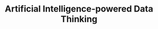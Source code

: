 ---
id: aidthinking
title: "Artificial Intelligence-powered Data Thinking"
title_project: "Artificial Intelligence-powered Data Thinking"
title_short: "AID Thinking"
period: "Oct 23 – Mar 24 (6 months)" 
round: "3"
lecture2go: "68030"
uhh_url: "https://www.hcl.uni-hamburg.de/ddlitlab/data-literacy-studierendenprojekte/dritte-foerderrunde/aidthinking.html"
students: "Florian Straetmanns, Furkan Dursun"
mentor: "Constantin von Brackel-Schmidt, Stephan Leible"
text: |
    Dialog-based generative AI models such as ChatGPT and Google Bard have made the use of AI accessible and democratized it for the general public [1]. As a technological revolution, they offer a wide range of applications and advantages, including in creative fields, where they can support people in various ways [2]. Given the public response and the rapid spread of ChatGPT since November 2022, as evidenced by over a million user profiles, it can be assumed that this technology is here to stay and will continue to play a prominent role in various scenarios in the future. Its advantages are particularly evident in the form of automation and collaboration between humans and AI [1].

    As part of our AID Thinking project, we will investigate generative AI (genAI) with particular regard to creative processes and the idea generation process. Before the advent of generative AI models, idea generation and prototyping in the innovation process were often considered less important areas for AI applications in studies [3]. However, this assessment has changed [4-6]. The new capabilities of genAI to generate content—a feature that was not foreseeable in earlier studies—have the potential to significantly influence various industries [7]. Even human activities that were previously considered non-automatable, especially in the field of text generation, are now being called into question [8].

    In the context of this objective, the AID Thinking project aims to evaluate the extent to which genAI can be applied in the context of idea generation and evaluation, based on current scientific literature and practical findings. In particular, the project aims to identify the advantages and disadvantages as well as the limitations and potential of this technology. One focus is on its potential role in supporting thought processes, structuring ideas, and evaluating them objectively. The project focuses on the design, development, and testing of a ChatGPT-supported format for idea generation and evaluation based on data thinking, supplemented by the consideration of functionally enhanced plugins. On this basis, application principles for the use of the developed genAI format in the innovation process will be derived. The focus here is on aspects such as the integration of plugins, the targeted control of the dialogue process, and the effective communication of approaches. These principles will be developed taking into account current technological limitations in order to ensure the effective use of genAI. The overarching goal is to be able to adapt the AID-Thinking format to different contexts, thus enabling versatile applicability. The results can help stakeholders develop a better understanding of the use of genAI in innovation processes.

    To investigate and address these aspects, the AID Thinking project is based on a data-driven approach. It begins with a literature review to assess the current state of science. In the second step, current ChatGPT plugins are examined. These plugins are evaluated for their applicability in the context of idea generation and evaluation. If there is potential, these plugins are included in step 3. Based on the data from steps 1 and 2, we develop the AID Thinking format in step 3, which, according to current plans, is based on ChatGPT. In step 4, the developed AID Thinking format is tested and revised following the design-oriented Design Science Research paradigm [9]. At least two trials with 25 or more participants each are planned. Steps 3 and 4 are iterative, i.e., after the first trial, the format is revised and further developed based on the findings before it is run through a second time. At the end of each run, surveys are conducted with the participants to gather their feedback on human-AI collaboration and to quantify the perceived benefits of genAI. In addition, during the testing phase, at least one group will be allowed to operate without genAI support in order to compare the differences in the results. In the final step 5, application principles for the use and adaptation of the AID Thinking format are established based on all collected data.

    ## References

    - [1] Bilgram V. and Laarmann F., (2023). Accelerating Innovation with Generative AI: AI-augmented Digital Prototyping and Innovation Methods, in IEEE Engineering Management Review, https://doi.org/ 10.1109/EMR.2023.3272799.  
    - [2] Larsen, B., and Narayan, J. (2023). Generative AI: a game-changer that society and industry need to be ready for. World Economic Forum. Retrieved from: https://www.weforum.org/agenda/2023/01/davos23- generative-ai-a-game-changer-industries-andsociety-code-developers/.  
    - [3] Füller, J., Hutter, K., Wahl, J., Bilgram, V., Tekic, Z., (2022). How AI revolutionizes innovation management – Perceptions and implementation preferences of AI-based innovators, Technological Forecasting and Social Change, vol. 178, 2022, https://doi.org/10.1016/j.techfore.2022.121598.  
    - [4] Bilgram, V., Canadas Link, D., Lang-Koetz, C., (2023). Generative KIs in Kreativprozessen: Praxiserfahrungen aus den ersten Monaten mit ChatGPT & Co., Ideen- und Innovationsmanagement, vol. 1, pp. 18-22.  
    - [5] Brem, A., Giones, F., Werle, M., (2023). The AI digital revolution in innovation: A conceptual framework of artificial intelligence technologies for the management of innovation, IEEE Transactions of Engineering Management, vol. 70, no. 2, https://doi.org/10.1109/TEM.2021.3109983.  
    - [6] Bouschery, S., Blazevic, V., Piller, F., (2023). Augmenting human innovation teams with artificial intelligence: Exploring transformer-based language models, Journal of Product Innovation Management, vol. 40, https://doi.org/10.1111/jpim.12656.  
    - [7] Agrawal, A., Gans, J., & Goldfarb, A. (2022). ChatGPT and how AI disrupts Industries. Harvard Business Review, pp. 1-6.  
    - [8] Burger, B., Kanbach, D. K., Kraus, S., Breier, M., & Corvello, V. (2023). On the use of AI-based tools like ChatGPT to support management research. European Journal of Innovation Management, 26(7), 233-241.  
    - [9] Hevner, A., March, S. T., Park, J., Ram, S., (2004). Design Science in Information Systems Research. MIS Quarterly, 28, 75-105, https://doi.org/10.2307/25148625. 

image: "https://www.hcl.uni-hamburg.de/18328595/final-projekt-banner-aid-thinking-733x414-f366ca33042eab47f7a4b1ef6f2b7733e524229e.jpg"
image_credit: "Florian Straetmanns, Furkan Dursun"
---